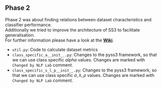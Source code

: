 ## Phase 2
Phase 2 was about finding relations between dataset characteristics and classifier performance.  
Additionally we tried to improve the architecture of SS3 to facilitate generalisation.  
For further information please have a look at the **[Wiki](https://gitlab.lrz.de/nlp-lab-course-ss2020/opinion-mining/opinion-lab-group-1.5/-/wikis/03.-Phase-2)**.

- `util.py`: Code to calculate dataset metrics 
- `class_specific_a__init__.py`: Changes to the pyss3 framework, so that we can use class specific $`alpha`$ values. Changes are marked with `Changed by NLP Lab` comment.
- `class_specific_s_l_p__init__.py`: Changes to the pyss3 framework, so that we can use class specific $`\sigma, \lambda, \rho`$ values. Changes are marked with `Changed by NLP Lab` comment.

